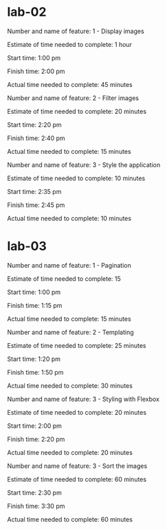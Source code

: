 # lab-02

Number and name of feature: 1 - Display images

Estimate of time needed to complete: 1 hour

Start time: 1:00 pm

Finish time: 2:00 pm

Actual time needed to complete: 45 minutes

Number and name of feature: 2 - Filter images

Estimate of time needed to complete: 20 minutes

Start time: 2:20 pm

Finish time: 2:40 pm

Actual time needed to complete: 15 minutes

Number and name of feature: 3 - Style the application

Estimate of time needed to complete: 10 minutes

Start time: 2:35 pm

Finish time: 2:45 pm

Actual time needed to complete: 10 minutes

# lab-03

Number and name of feature: 1 - Pagination

Estimate of time needed to complete: 15

Start time: 1:00 pm

Finish time: 1:15 pm

Actual time needed to complete: 15 minutes

Number and name of feature: 2 - Templating

Estimate of time needed to complete: 25 minutes

Start time: 1:20 pm

Finish time: 1:50 pm

Actual time needed to complete: 30 minutes

Number and name of feature: 3 - Styling with Flexbox

Estimate of time needed to complete: 20 minutes

Start time: 2:00 pm

Finish time: 2:20 pm

Actual time needed to complete: 20 minutes

Number and name of feature: 3 - Sort the images

Estimate of time needed to complete: 60 minutes

Start time: 2:30 pm

Finish time: 3:30 pm

Actual time needed to complete: 60 minutes
